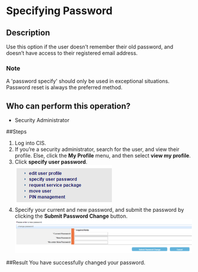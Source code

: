# Specifying Password

## Description
Use this option if the user doesn’t remember their old password, and doesn’t have access to their registered email address.

### Note
A 'password specify' should only be used in exceptional situations. Password reset is always the preferred method.

## Who can perform this operation?
* Security Administrator

##Steps
1. Log into CIS.
2. If you’re a security administrator, search for the user, and view their profile. Else, click the **My Profile** menu, and then select **view my profile**.
3. Click **specify user password**.     
![](sp-3.png)
4. Specify your current and new password, and submit the password by clicking the **Submit Password Change** button.   
![](cp-4.png)

##Result
You have successfully changed your password.